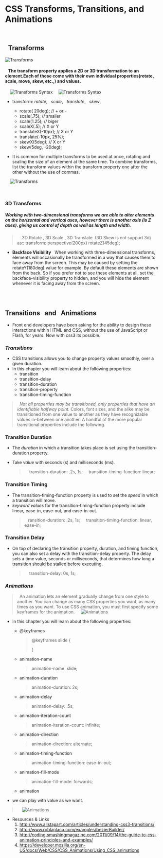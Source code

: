# **CSS Transforms, Transitions, and Animations**

<br>

## &nbsp; **Transforms**

![Transforms](https://i.pinimg.com/originals/34/9f/b6/349fb611022ec7f6176d26321fce0011.gif)
<br>

#### &nbsp;&nbsp; The transform property applies a 2D or 3D transformation to an element.Each of these come with their own individual properties(rotate, scale, move, skew, etc.,) and values.

&nbsp;&nbsp;&nbsp; ![Transforms Syntax](https://image.slidesharecdn.com/dynamic-css-151204162052-lva1-app6891/95/dynamic-css-transforms-transitions-and-animation-basics-17-638.jpg?cb=1449256436)
&nbsp;&nbsp;&nbsp; ![Transforms Syntax](https://www.w3.org/TR/css-transforms-1/examples/compound_transform.svg)

- transform: _rotate_, &nbsp; _scale_, &nbsp; _translate_, &nbsp; _skew_, &nbsp;

  - rotate( 20deg); // + or -
  - scale(.75); // smaller
  - scale(1.25); // biger
  - scaleX(.5); // X or Y
  - translateX(-10px); // X or Y
  - translate(-10px, 25%);
  - skewX(5deg); // X or Y
  - skew(5deg, -20deg);

* It is common for multiple transforms to be used at once, rotating and scaling the size of an element at the same time. To combine transforms, list the transform values within the transform property one after the other without the use of commas.

<!-- &nbsp;&nbsp;&nbsp; ![Transforms ](https://images.ctfassets.net/f20lfrunubsq/3hqPcRWwuuH5vvlJofHZft/a33bb401414d2908286fa8faa72ae5f3/Screenshot_2020-12-22_at_15.04.59.png) -->

&nbsp;&nbsp;&nbsp; ![Transforms ](https://images.ctfassets.net/f20lfrunubsq/1NLZ1kgGLOIkBb9OigutaQ/1696935da3aab5e932b843a6389d868e/Screenshot_2020-12-22_at_15.35.55.png?fm=webp&fit=scale&q=75&w=700&h=394)

<br>

### 3D Transforms

##### Working with two-dimensional transforms we are able to alter elements on the horizontal and vertical axes, however there is another axis (is Z axes). giving us control of depth as well as length and width.

> &nbsp; &nbsp; 3D Rotate , 3D Scale , 3D Translate .(3D Skew is not suppurt 3d)
> &nbsp; &nbsp; as:: transform: perspective(200px) rotateZ(45deg);

- **Backface Visibility** &nbsp; When working with three-dimensional transforms, elements will occasionally be transformed in a way that causes them to face away from the screen. This may be caused by setting the rotateY(180deg) value for example. By default these elements are shown from the back. So if you prefer not to see these elements at all, set the backface-visibility property to hidden, and you will hide the element whenever it is facing away from the screen.

<br><br>

## **Transitions** &nbsp; **and** &nbsp; **Animations**

- Front end developers have been asking for the ability to design these interactions within HTML and CSS, without the use of JavaScript or Flash, for years. Now with css3 its possible.

### **_Transitions_**

- CSS transitions allows you to change property values smoothly, over a given duration.
- In this chapter you will learn about the following properties:
  - transition
  - transition-delay
  - transition-duration
  - transition-property
  - transition-timing-function

> &nbsp; _Not all properties may be transitioned, only properties that have an identifiable halfway point._ Colors, font sizes, and the alike may be transitioned from one value to another as they have recognizable values in-between one another. A handful of the more popular transitional properties include the following.

### Transition Duration

- The _duration_ in which a transition takes place is set using the transition-duration property.
- Take _value_ with seconds (s) and milliseconds (ms).

  > &nbsp; &nbsp; transition-duration: .2s, 1s;
  > &nbsp; &nbsp; transition-timing-function: linear;

### Transition Timing

- The transition-timing-function property is used to set the _speed_ in which a transition will move.
- _keyword values_ for the transition-timing-function property include linear, ease-in, ease-out, and ease-in-out.
  > &nbsp; &nbsp;ransition-duration: .2s, 1s;
  > &nbsp; &nbsp; transition-timing-function: linear, ease-in;

### Transition Delay

- On top of declaring the transition property, duration, and timing function, you can also set a delay with the transition-delay property. The delay sets a time value, seconds or milliseconds, that determines how long a transition should be stalled before executing.
  > &nbsp; &nbsp; transition-delay: 0s, 1s;

### **_Animations_**

> &nbsp; An animation lets an element gradually change from one style to another. You can change as many CSS properties you want, as many times as you want. To use CSS animation, you must first specify some keyframes for the animation.
> &nbsp;&nbsp;&nbsp; ![Animations](https://i.ytimg.com/vi/2a2p2FhBgfA/maxresdefault.jpg)

- In this chapter you will learn about the following properties:

  - @keyframes
    > @keyframes slide {
    >
    > }
  - animation-name
    > animation-name: slide;
  - animation-duration
    > animation-duration: 2s;
  - animation-delay
    > animation-delay: .5s;
  - animation-iteration-count
    > animation-iteration-count: infinite;
  - animation-direction
    > animation-direction: alternate;
  - animation-timing-function
    > animation-timing-function: ease-in-out;
  - animation-fill-mode
    > animation-fill-mode: forwards;
  - animation

* we can play with value as we want.

> &nbsp;&nbsp;&nbsp; ![Animations](https://i.pinimg.com/originals/88/5c/0c/885c0c9fc23e764d608049bd47a0108e.gif)

- Resources & Links
  1.  http://www.alistapart.com/articles/understanding-css3-transitions/
  2.  http://www.roblaplaca.com/examples/bezierBuilder/
  3.  http://coding.smashingmagazine.com/2011/09/14/the-guide-to-css-animation-principles-and-examples/
  4.  https://developer.mozilla.org/en-US/docs/Web/CSS/CSS_Animations/Using_CSS_animations
